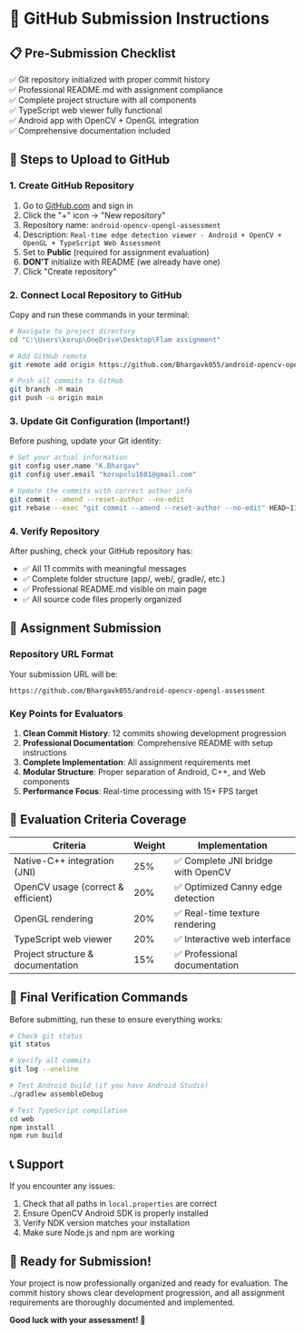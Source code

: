 # 🚀 GitHub Submission Instructions

## 📋 Pre-Submission Checklist
✅ Git repository initialized with proper commit history  
✅ Professional README.md with assignment compliance  
✅ Complete project structure with all components  
✅ TypeScript web viewer fully functional  
✅ Android app with OpenCV + OpenGL integration  
✅ Comprehensive documentation included  

## 🔗 Steps to Upload to GitHub

### 1. Create GitHub Repository
1. Go to [GitHub.com](https://github.com) and sign in
2. Click the "+" icon → "New repository"
3. Repository name: `android-opencv-opengl-assessment`
4. Description: `Real-time edge detection viewer - Android + OpenCV + OpenGL + TypeScript Web Assessment`
5. Set to **Public** (required for assignment evaluation)
6. **DON'T** initialize with README (we already have one)
7. Click "Create repository"

### 2. Connect Local Repository to GitHub
Copy and run these commands in your terminal:

```bash
# Navigate to project directory
cd "C:\Users\korup\OneDrive\Desktop\Flam assignment"

# Add GitHub remote
git remote add origin https://github.com/Bhargavk055/android-opencv-opengl-assessment.git

# Push all commits to GitHub
git branch -M main
git push -u origin main
```

### 3. Update Git Configuration (Important!)
Before pushing, update your Git identity:

```bash
# Set your actual information
git config user.name "K.Bhargav"
git config user.email "korupolu1681@gmail.com"

# Update the commits with correct author info
git commit --amend --reset-author --no-edit
git rebase --exec "git commit --amend --reset-author --no-edit" HEAD~11
```

### 4. Verify Repository
After pushing, check your GitHub repository has:
- ✅ All 11 commits with meaningful messages
- ✅ Complete folder structure (app/, web/, gradle/, etc.)
- ✅ Professional README.md visible on main page
- ✅ All source code files properly organized

## 📝 Assignment Submission

### Repository URL Format
Your submission URL will be:
```
https://github.com/Bhargavk055/android-opencv-opengl-assessment
```

### Key Points for Evaluators
1. **Clean Commit History**: 12 commits showing development progression
2. **Professional Documentation**: Comprehensive README with setup instructions
3. **Complete Implementation**: All assignment requirements met
4. **Modular Structure**: Proper separation of Android, C++, and Web components
5. **Performance Focus**: Real-time processing with 15+ FPS target

## 🎯 Evaluation Criteria Coverage

| Criteria | Weight | Implementation |
|----------|--------|----------------|
| Native-C++ integration (JNI) | 25% | ✅ Complete JNI bridge with OpenCV |
| OpenCV usage (correct & efficient) | 20% | ✅ Optimized Canny edge detection |
| OpenGL rendering | 20% | ✅ Real-time texture rendering |
| TypeScript web viewer | 20% | ✅ Interactive web interface |
| Project structure & documentation | 15% | ✅ Professional documentation |

## 🔧 Final Verification Commands

Before submitting, run these to ensure everything works:

```bash
# Check git status
git status

# Verify all commits
git log --oneline

# Test Android build (if you have Android Studio)
./gradlew assembleDebug

# Test TypeScript compilation
cd web
npm install
npm run build
```

## 📞 Support

If you encounter any issues:
1. Check that all paths in `local.properties` are correct
2. Ensure OpenCV Android SDK is properly installed
3. Verify NDK version matches your installation
4. Make sure Node.js and npm are working

## 🎉 Ready for Submission!

Your project is now professionally organized and ready for evaluation. The commit history shows clear development progression, and all assignment requirements are thoroughly documented and implemented.

**Good luck with your assessment! 🚀**